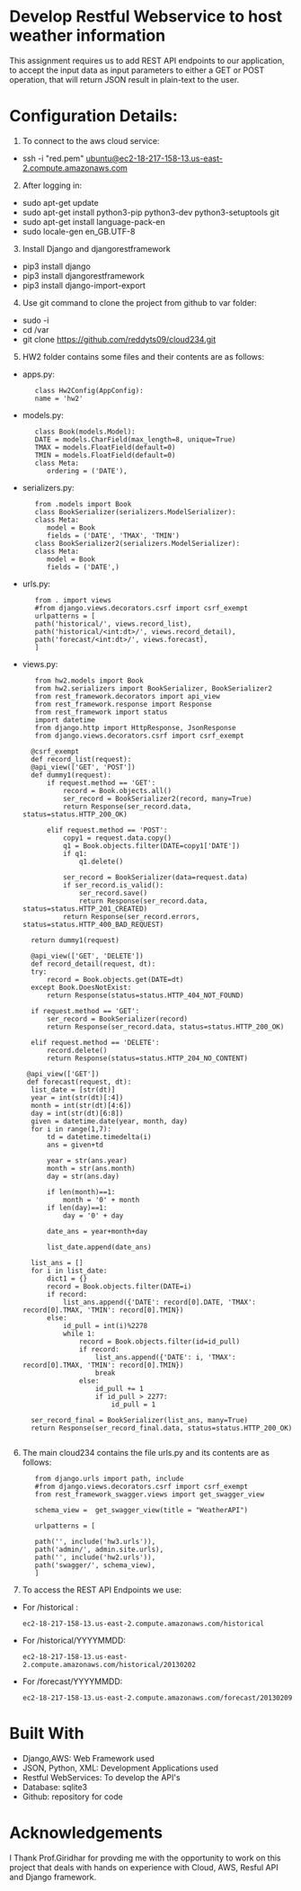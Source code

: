 # Develop Restful Webservice to host weather information
This assignment requires us to add REST API endpoints to our application, to accept the input data as input parameters to either a GET or POST operation, that will return JSON result in plain-text to the user.

# Configuration Details:
1. To connect to the aws cloud service:
- ssh -i "red.pem" ubuntu@ec2-18-217-158-13.us-east-2.compute.amazonaws.com

2. After logging in:
- sudo apt-get update 
- sudo apt-get install python3-pip python3-dev python3-setuptools git
- sudo apt-get install language-pack-en
- sudo locale-gen en_GB.UTF-8

3. Install Django and djangorestframework
- pip3 install django
- pip3 install djangorestframework
- pip3 install django-import-export

4. Use git command to clone the project from github to var folder:
- sudo -i
- cd /var
- git clone https://github.com/reddyts09/cloud234.git

5. HW2 folder contains some files and their contents are as follows:
- apps.py:
  ```from django.apps import AppConfig
     class Hw2Config(AppConfig):
     name = 'hw2'
- models.py:
  ```from django.db import models
     class Book(models.Model):
     DATE = models.CharField(max_length=8, unique=True)
     TMAX = models.FloatField(default=0)
     TMIN = models.FloatField(default=0)
     class Meta:
        ordering = ('DATE'),
- serializers.py:
  ```from rest_framework import serializers
     from .models import Book
     class BookSerializer(serializers.ModelSerializer):
     class Meta:
        model = Book
        fields = ('DATE', 'TMAX', 'TMIN')
     class BookSerializer2(serializers.ModelSerializer):
     class Meta:
        model = Book
        fields = ('DATE',)
- urls.py:
  ```from django.urls import path
     from . import views
     #from django.views.decorators.csrf import csrf_exempt
     urlpatterns = [
     path('historical/', views.record_list),
     path('historical/<int:dt>/', views.record_detail),
     path('forecast/<int:dt>/', views.forecast),
     ]
- views.py:
  ```from django.shortcuts import render
     from hw2.models import Book
     from hw2.serializers import BookSerializer, BookSerializer2
     from rest_framework.decorators import api_view
     from rest_framework.response import Response
     from rest_framework import status
     import datetime
     from django.http import HttpResponse, JsonResponse
     from django.views.decorators.csrf import csrf_exempt

    @csrf_exempt
    def record_list(request):
    @api_view(['GET', 'POST'])
    def dummy1(request):
        if request.method == 'GET':
            record = Book.objects.all()
            ser_record = BookSerializer2(record, many=True)
            return Response(ser_record.data, status=status.HTTP_200_OK)

        elif request.method == 'POST':
            copy1 = request.data.copy()
            q1 = Book.objects.filter(DATE=copy1['DATE'])
            if q1:
                q1.delete()
           
            ser_record = BookSerializer(data=request.data)
            if ser_record.is_valid():
                ser_record.save()
                return Response(ser_record.data, status=status.HTTP_201_CREATED)
            return Response(ser_record.errors, status=status.HTTP_400_BAD_REQUEST)
        
    return dummy1(request)
    
    @api_view(['GET', 'DELETE'])
    def record_detail(request, dt):
    try:
        record = Book.objects.get(DATE=dt)
    except Book.DoesNotExist:
        return Response(status=status.HTTP_404_NOT_FOUND)
    
    if request.method == 'GET':
        ser_record = BookSerializer(record)
        return Response(ser_record.data, status=status.HTTP_200_OK)

    elif request.method == 'DELETE':
        record.delete()
        return Response(status=status.HTTP_204_NO_CONTENT)
        
   @api_view(['GET'])
   def forecast(request, dt):
    list_date = [str(dt)]
    year = int(str(dt)[:4])
    month = int(str(dt)[4:6])
    day = int(str(dt)[6:8])
    given = datetime.date(year, month, day)
    for i in range(1,7):
        td = datetime.timedelta(i)
        ans = given+td
        
        year = str(ans.year)
        month = str(ans.month)
        day = str(ans.day)
        
        if len(month)==1:
            month = '0' + month
        if len(day)==1:
            day = '0' + day
        
        date_ans = year+month+day
        
        list_date.append(date_ans)
    
    list_ans = []
    for i in list_date:
        dict1 = {}
        record = Book.objects.filter(DATE=i)
        if record:
            list_ans.append({'DATE': record[0].DATE, 'TMAX': record[0].TMAX, 'TMIN': record[0].TMIN})
        else:
            id_pull = int(i)%2278
            while 1:
                record = Book.objects.filter(id=id_pull)
                if record:
                    list_ans.append({'DATE': i, 'TMAX': record[0].TMAX, 'TMIN': record[0].TMIN})
                    break
                else:
                    id_pull += 1
                    if id_pull > 2277:
                        id_pull = 1
            
    ser_record_final = BookSerializer(list_ans, many=True)
    return Response(ser_record_final.data, status=status.HTTP_200_OK)
    
6. The main cloud234 contains the file urls.py and its contents are as follows:
   ```from django.contrib import admin
      from django.urls import path, include
      #from django.views.decorators.csrf import csrf_exempt
      from rest_framework_swagger.views import get_swagger_view

      schema_view =  get_swagger_view(title = "WeatherAPI")

      urlpatterns = [
    
      path('', include('hw3.urls')),
      path('admin/', admin.site.urls),
      path('', include('hw2.urls')),
      path('swagger/', schema_view),
      ]

7. To access the REST API Endpoints we use:
- For /historical :
  ```
  ec2-18-217-158-13.us-east-2.compute.amazonaws.com/historical
- For /historical/YYYYMMDD:
  ```
  ec2-18-217-158-13.us-east-2.compute.amazonaws.com/historical/20130202
- For /forecast/YYYYMMDD:
  ```
  ec2-18-217-158-13.us-east-2.compute.amazonaws.com/forecast/20130209

# Built With
- Django,AWS: Web Framework used
- JSON, Python, XML: Development Applications used
- Restful WebServices: To develop the API's
- Database: sqlite3
- Github: repository for code

# Acknowledgements
I Thank Prof.Giridhar for provding me with the opportunity to work on this project that deals with hands on experience with Cloud, AWS, Resful API and Django framework.
